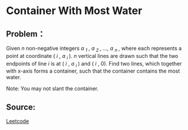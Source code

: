 # Container With Most Water

## Problem：

<div class="question-content">
 <p>
 </p>
 <p>
  Given
  <i>
   n
  </i>
  non-negative integers
  <i>
   a
   <sub>
    1
   </sub>
  </i>
  ,
  <i>
   a
   <sub>
    2
   </sub>
  </i>
  , ...,
  <i>
   a
   <sub>
    n
   </sub>
  </i>
  , where each represents a point at coordinate (
  <i>
   i
  </i>
  ,
  <i>
   a
   <sub>
    i
   </sub>
  </i>
  ).
  <i>
   n
  </i>
  vertical lines are drawn such that the two endpoints of line
  <i>
   i
  </i>
  is at (
  <i>
   i
  </i>
  ,
  <i>
   a
   <sub>
    i
   </sub>
  </i>
  ) and (
  <i>
   i
  </i>
  , 0). Find two lines, which together with x-axis forms a container, such that the container contains the most water.
 </p>
 <p>
  Note: You may not slant the container.
 </p>
</div>


## Source:
[Leetcode](https://leetcode.com/problems/container-with-most-water/)
